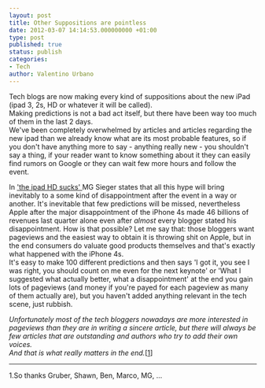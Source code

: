 ```yaml
---
layout: post
title: Other Suppositions are pointless
date: 2012-03-07 14:14:53.000000000 +01:00
type: post
published: true
status: publish
categories:
- Tech
author: Valentino Urbano 
---
```


Tech blogs are now making every kind of suppositions about the new iPad (ipad 3, 2s, HD or whatever it will be called).  
Making predictions is not a bad act itself, but there have been way too much of them in the last 2 days.  
We've been completely overwhelmed by articles and articles regarding the new ipad than we already know what are its most probable features, so if you don't have anything more to say - anything really new - you shouldn't say a thing, if your reader want to know something about it they can easily find rumors on Google or they can wait few more hours and follow the event.

In ['the ipad HD sucks' ][0]MG Sieger states that all this hype will bring inevitably to a some kind of  disappointment after the event in a way or another. It's inevitable that few predictions will be missed, nevertheless Apple after the major disappointment of the iPhone 4s made 46 billions of revenues last quarter alone even after _almost_ every blogger stated his disappointment. How is that possible? Let me say that: those bloggers want pageviews and the easiest way to obtain it is throwing shit on Apple, but in the end consumers do valuate good products themselves and that's exactly what happened with the iPhone 4s.  
It's easy to make 100 different predictions and then says 'I got it, you see I was right, you should count on me even for the next keynote' or 'What I suggested what actually better, what a disappointment' at the end you gain lots of pageviews (and money if you're payed for each pageview as many of them actually are), but you haven't added anything relevant in the tech scene, just rubbish.

_Unfortunately most of the tech bloggers nowadays are more interested in pageviews than they are in writing a sincere article, but there will always be few articles that are outstanding and authors who try to add their own voices.  
And that is what really matters in the end._\[[1][1]\]

---

1.So thanks Gruber, Shawn, Ben, Marco, MG, ...


[0]: http://techcrunch.com/2012/03/06/the-ipad-hd-is-wonderful/
[1]: #1